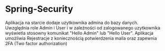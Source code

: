 # Spring-Security

Aplikacja na starcie dodaje uzytkownika admina do bazy danych. Uwzględnia role Admin i User 
i w zależności od zalogowanego uzytkownika wyświetla stosowny komunikat "Hello Admin" lub "Hello User".
Aplikacja umożliwia Rejestracje z koniecznością potwierdzenia maila oraz zapewnia 2FA (Two factor authorization)
